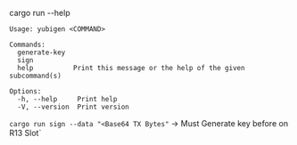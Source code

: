 cargo run --help
```
Usage: yubigen <COMMAND>

Commands:
  generate-key
  sign
  help          Print this message or the help of the given subcommand(s)

Options:
  -h, --help     Print help
  -V, --version  Print version
```

`cargo run sign --data "<Base64 TX Bytes"` -> Must Generate key before on R13 Slot`
